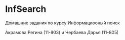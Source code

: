 # InfSearch

Домашние задания по курсу Информациооный поиск

Акрамова Регина (11-803) и Чербаева Дарья (11-805)
